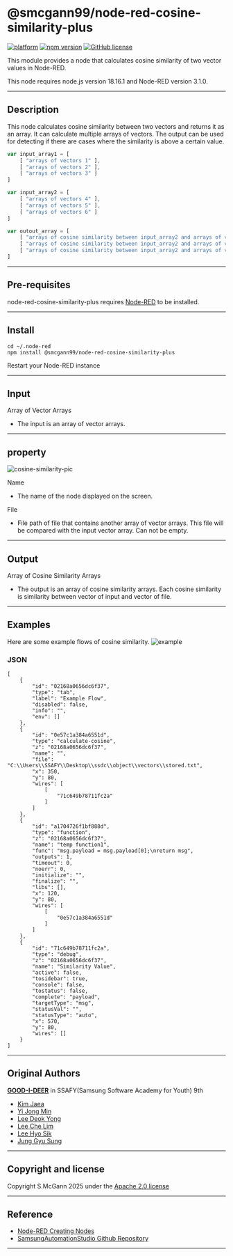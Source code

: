 # @smcgann99/node-red-cosine-similarity-plus

[![platform](https://img.shields.io/badge/platform-Node--RED-red)](https://nodered.org)
[![npm version](https://badge.fury.io/js/@good-i-deer%2Fnode-red-contrib-cosine-similarity.svg)](https://badge.fury.io/js/@good-i-deer%2Fnode-red-contrib-cosine-similarity)
[![GitHub license](https://img.shields.io/github/license/GOOD-I-DEER/node-red-contrib-cosine-similarity)](https://github.com/GOOD-I-DEER/node-red-contrib-cosine-similarity/blob/main/LICENSE)

This module provides a node that calculates cosine similarity of two vector values in Node-RED.

This node requires node.js version 18.16.1 and Node-RED version 3.1.0.

<hr>

## Description
This node calculates cosine similarity between two vectors and returns it as an array. It can calculate multiple arrays of vectors. The output can be used for detecting if there are cases where the similarity is above a certain value.

```javascript
var input_array1 = [
	[ "arrays of vectors 1" ],
	[ "arrays of vectors 2" ],
	[ "arrays of vectors 3" ]
]

var input_array2 = [
	[ "arrays of vectors 4" ],
	[ "arrays of vectors 5" ],
	[ "arrays of vectors 6" ]
]

var outout_array = [
	[ "arrays of cosine similarity between input_array2 and arrays of vectors 1" ],
	[ "arrays of cosine similarity between input_array2 and arrays of vectors 2" ],
	[ "arrays of cosine similarity between input_array2 and arrays of vectors 3" ]
]
```

<hr>

## Pre-requisites

node-red-cosine-similarity-plus requires [Node-RED](https://nodered.org) to be installed.

<hr>

## Install

```
cd ~/.node-red
npm install @smcgann99/node-red-cosine-similarity-plus
```

Restart your Node-RED instance

<hr>

## Input

Array of Vector Arrays

- The input is an array of vector arrays.

<hr>

## property

![cosine-similarity-pic](https://github.com/smcgann99/node-red-cosine-similarity-plus/assets/57957086/bfb4cd35-9198-4d50-80d7-9b6c664ff187)

Name

- The name of the node displayed on the screen.

File

- File path of file that contains another array of vector arrays. This file will be compared with the input vector array. Can not be empty.

<hr>

## Output

Array of Cosine Similarity Arrays

- The output is an array of cosine similarity arrays. Each cosine similarity is similarity between vector of input and vector of file.

<hr>

## Examples

Here are some example flows of cosine similarity.
![example](https://github.com/smcgann99/node-red-cosine-similarity-plus/assets/57957086/d3150e3f-5d84-440d-80d4-5449125f2271)

### JSON

```
[
    {
        "id": "02168a0656dc6f37",
        "type": "tab",
        "label": "Example Flow",
        "disabled": false,
        "info": "",
        "env": []
    },
    {
        "id": "0e57c1a384a6551d",
        "type": "calculate-cosine",
        "z": "02168a0656dc6f37",
        "name": "",
        "file": "C:\\Users\\SSAFY\\Desktop\\ssdc\\object\\vectors\\stored.txt",
        "x": 350,
        "y": 80,
        "wires": [
            [
                "71c649b78711fc2a"
            ]
        ]
    },
    {
        "id": "a1704726f1bf888d",
        "type": "function",
        "z": "02168a0656dc6f37",
        "name": "temp function1",
        "func": "msg.payload = msg.payload[0];\nreturn msg",
        "outputs": 1,
        "timeout": 0,
        "noerr": 0,
        "initialize": "",
        "finalize": "",
        "libs": [],
        "x": 120,
        "y": 80,
        "wires": [
            [
                "0e57c1a384a6551d"
            ]
        ]
    },
    {
        "id": "71c649b78711fc2a",
        "type": "debug",
        "z": "02168a0656dc6f37",
        "name": "Similarity Value",
        "active": false,
        "tosidebar": true,
        "console": false,
        "tostatus": false,
        "complete": "payload",
        "targetType": "msg",
        "statusVal": "",
        "statusType": "auto",
        "x": 570,
        "y": 80,
        "wires": []
    }
]
```

<hr>


## Original Authors

[**GOOD-I-DEER**](https://github.com/GOOD-I-DEER) in SSAFY(Samsung Software Academy for Youth) 9th

- [Kim Jaea](https://github.com/kimjaea)
- [Yi Jong Min](https://github.com/chickennight)
- [Lee Deok Yong](https://github.com/Gitgloo)
- [Lee Che Lim](https://github.com/leecr1215)
- [Lee Hyo Sik](https://github.com/hy06ix)
- [Jung Gyu Sung](https://github.com/ramaking)

<hr>

## Copyright and license

Copyright S.McGann 2025 under the [Apache 2.0 license](https://www.apache.org/licenses/LICENSE-2.0)

<hr>

## Reference

- [Node-RED Creating Nodes](https://nodered.org/docs/creating-nodes/)
- [SamsungAutomationStudio Github Repository](https://github.com/Samsung/SamsungAutomationStudio)

<hr>
